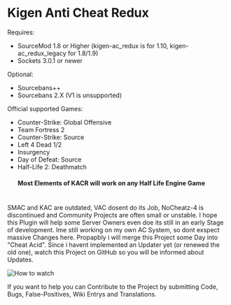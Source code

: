 # Kigen Anti Cheat Redux

Requires:
- SourceMod 1.8 or Higher (kigen-ac_redux is for 1.10, kigen-ac_redux_legacy for 1.8/1.9)
- Sockets 3.0.1 or newer

Optional:
- Sourcebans++
- Sourcebans 2.X (V1 is unsupported)

Official supported Games:
- Counter-Strike: Global Offensive
- Team Fortress 2
- Counter-Strike: Source
- Left 4 Dead 1/2
- Insurgency
- Day of Defeat: Source
- Half-Life 2: Deathmatch
  #### Most Elements of KACR will work on any Half Life Engine Game
#
#

SMAC and KAC are outdated, VAC dosent do its Job, NoCheatz-4 is discontinued and Community Projects are often small or unstable.
I hope this Plugin will help some Server Owners even doe its still in an early Stage of development.
Ime still working on my own AC System, so dont exspect massive Changes here. Propapbly i will merge this Project some Day into "Cheat Acid".
Since i havent implemented an Updater yet (or renewed the old one), watch this Project on GitHub so you will be informed about Updates.

![How to watch](https://help.github.com/assets/images/help/repository/repo-actions-watch.png)

If you want to help you can Contribute to the Project by submitting Code, Bugs, False-Positives, Wiki Entrys and Translations.
